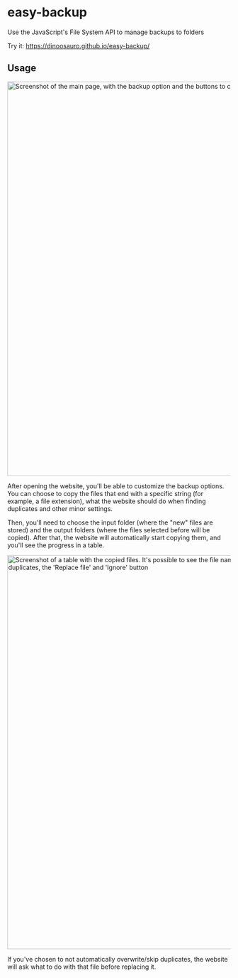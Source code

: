 # easy-backup
Use the JavaScript's File System API to manage backups to folders

Try it: https://dinoosauro.github.io/easy-backup/

## Usage
<img width="888" alt="Screenshot of the main page, with the backup option and the buttons to choose the folder" src="https://github.com/Dinoosauro/easy-backup/assets/80783030/ddccc9fb-2c5e-44e4-ab5f-b65498ba3bd1">

After opening the website, you'll be able to customize the backup options. You can choose to copy the files that end with a specific string (for example, a file extension), what the website should do when finding duplicates and other minor settings.

Then, you'll need to choose the input folder (where the "new" files are stored) and the output folders (where the files selected before will be copied). After that, the website will automatically start copying them, and you'll see the progress in a table.

<img width="887" alt="Screenshot of a table with the copied files. It's possible to see the file names, the last modified date, their size and, if they are duplicates, the 'Replace file' and 'Ignore' button" src="https://github.com/Dinoosauro/easy-backup/assets/80783030/bc6d511d-c645-4c41-924d-e00e3b588638">

If you've chosen to not automatically overwrite/skip duplicates, the website will ask what to do with that file before replacing it. 

